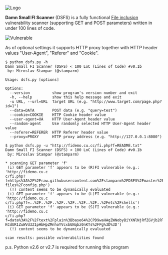 ![Logo](https://i.imgur.com/i6GIAan.png)

**Damn Small FI Scanner** (DSFS) is a fully functional [File inclusion](https://en.wikipedia.org/wiki/File_inclusion_vulnerability) vulnerability scanner (supporting GET and POST parameters) written in under 100 lines of code.

![Vulnerable](https://i.imgur.com/pgYS6cW.png)

As of optional settings it supports HTTP proxy together with HTTP header values "User-Agent", "Referer" and "Cookie".

```
$ python dsfs.py -h
Damn Small FI Scanner (DSFS) < 100 LoC (Lines of Code) #v0.1b
 by: Miroslav Stampar (@stamparm)

Usage: dsfs.py [options]

Options:
  --version          show program's version number and exit
  -h, --help         show this help message and exit
  -u URL, --url=URL  Target URL (e.g. "http://www.target.com/page.php?id=1")
  --data=DATA        POST data (e.g. "query=test")
  --cookie=COOKIE    HTTP Cookie header value
  --user-agent=UA    HTTP User-Agent header value
  --random-agent     Use randomly selected HTTP User-Agent header value
  --referer=REFERER  HTTP Referer header value
  --proxy=PROXY      HTTP proxy address (e.g. "http://127.0.0.1:8080")
```

```
$ python dsfs.py -u "http://fidemo.cu.cc/fi.php?f=README.txt"
Damn Small FI Scanner (DSFS) < 100 LoC (Lines of Code) #v0.1b
 by: Miroslav Stampar (@stamparm)

* scanning GET parameter 'f'
 (i) GET parameter 'f' appears to be (R)FI vulnerable (e.g.: 'http://fidemo.cu.c
c/fi.php?f=https%3A%2F%2Fraw.githubusercontent.com%2Fstamparm%2FDSFS%2Fmaster%2F
files%2Fconfig.php')
  (!) content seems to be dynamically evaluated
 (i) GET parameter 'f' appears to be (L)FI vulnerable (e.g.: 'http://fidemo.cu.c
c/fi.php?f=..%2F..%2F..%2F..%2F..%2F..%2F..%2Fetc%2Fshells')
 (i) GET parameter 'f' appears to be (S)FI vulnerable (e.g.: 'http://fidemo.cu.c
c/fi.php?f=data%3A%2F%2Ftext%2Fplain%3Bbase64%2CPD9waHAgZWNobyBiYXNlNjRfZGVjb2Rl
KCdUR1ZuWVd3Z1pHbHpZMnhoYVcxbGNqbz0nKTs%2FPg%3D%3D')
  (!) content seems to be dynamically evaluated

scan results: possible vulnerabilities found
```

p.s. Python v2.6 or v2.7 is required for running this program
